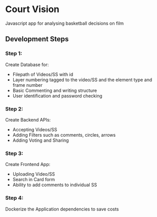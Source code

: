 # Court Vision
Javascript app for analysing basketball decisions on film

## Development Steps
### Step 1:
Create Database for:
- Filepath of Videos/SS with id
- Layer numbering tagged to the video/SS and the element type and frame number
- Basic Commenting and writing structure
- User identification and password checking

### Step 2: 
Create Backend APIs:
- Accepting Videos/SS
- Adding Filters such as comments, circles, arrows
- Adding Voting and Sharing


### Step 3:
Create Frontend App:
- Uploading Video/SS
- Search in Card form
- Ability to add comments to individual SS


### Step 4:
Dockerize the Application dependencies to save costs
